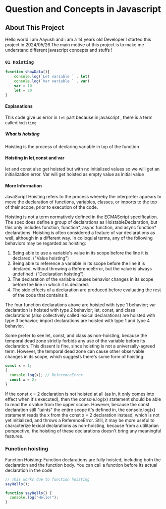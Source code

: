 # Question and Concepts in Javascript

## About This Project

Hello world i am Aayush and i am a 14 years old Developer.I started this project in 2024/05/26.The main motive
of this project is to make me understand different javascript concepts and stuffs !

### `01 Hoisting`

```js
function showData(){
    console.log(`Let variable ` , let)
    console.log(`Var variable ` , var)
    var = 10
    let = 20
}
```

#### Explanations

This code give us error in `let` part  because in javascript , there is a term called `hoisting`

##### What is hoisting

Hoisting is the process of declaring variable in top of the function

#### Hoisting in let,const and var


let and const also get hoisted but with no initialized values so we will get an initialization error.
Var will get hoisted as empty value as initial value

#### More Information

JavaScript Hoisting refers to the process whereby the interpreter appears to move the declaration of functions, variables, classes, or imports to the top of their scope, prior to execution of the code.

Hoisting is not a term normatively defined in the ECMAScript specification. The spec does define a group of declarations as HoistableDeclaration, but this only includes function, function*, async function, and async function* declarations. Hoisting is often considered a feature of var declarations as well, although in a different way. In colloquial terms, any of the following behaviors may be regarded as hoisting:

1. Being able to use a variable's value in its scope before the line it is declared. ("Value hoisting")
2. Being able to reference a variable in its scope before the line it is declared, without throwing a ReferenceError, but the value is always undefined. ("Declaration hoisting")
3. The declaration of the variable causes behavior changes in its scope before the line in which it is declared.
4. The side effects of a declaration are produced before evaluating the rest of the code that contains it.

The four function declarations above are hoisted with type 1 behavior; var declaration is hoisted with type 2 behavior; let, const, and class declarations (also collectively called lexical declarations) are hoisted with type 3 behavior; import declarations are hoisted with type 1 and type 4 behavior.

Some prefer to see let, const, and class as non-hoisting, because the temporal dead zone strictly forbids any use of the variable before its declaration. This dissent is fine, since hoisting is not a universally-agreed term. However, the temporal dead zone can cause other observable changes in its scope, which suggests there's some form of hoisting:

```js
const x = 1;
{
  console.log(x); // ReferenceError
  const x = 2;
}
```

If the const x = 2 declaration is not hoisted at all (as in, it only comes into effect when it's executed), then the console.log(x) statement should be able to read the x value from the upper scope. However, because the const declaration still "taints" the entire scope it's defined in, the console.log(x) statement reads the x from the const x = 2 declaration instead, which is not yet initialized, and throws a ReferenceError. Still, it may be more useful to characterize lexical declarations as non-hoisting, because from a utilitarian perspective, the hoisting of these declarations doesn't bring any meaningful features.

### Function hoisting

Function Hoisting:
Function declarations are fully hoisted, including both the declaration and the function body.
You can call a function before its actual declaration in the code

```js
// This works due to function hoisting
sayHello();

function sayHello() {
  console.log("Hello!");
}

```